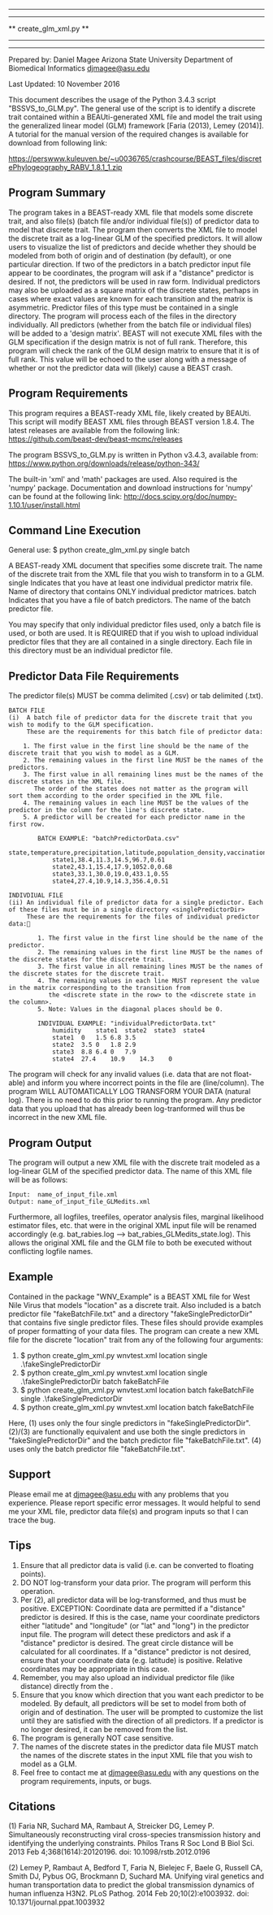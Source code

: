 ***************************
***************************
**   create_glm_xml.py   **
***************************
***************************

Prepared by: 	Daniel Magee
		Arizona State University
		Department of Biomedical Informatics
		djmagee@asu.edu
		
Last Updated: 	10 November 2016

This document describes the usage of the Python 3.4.3 script "BSSVS_to_GLM.py".
The general use of the script is to identify a discrete trait contained within a 
BEAUti-generated XML file and model the trait using the generalized linear model
(GLM) framework [Faria (2013), Lemey (2014)]. A tutorial for the manual version
of the required changes is available for download from following link:

https://perswww.kuleuven.be/~u0036765/crashcourse/BEAST_files/discretePhylogeography_RABV_1.8.1_1.zip


Program Summary
------------------
The program takes in a BEAST-ready XML file that models some discrete trait, and also file(s) (batch file and/or individual file(s)) 
of predictor data to model that discrete trait. The program then converts the XML file to model the discrete trait as a 
log-linear GLM of the specified predictors. It will allow users to visualize the list of predictors and decide 
whether they should be modeled from both <trait> of origin and <trait> of destination (by default), or one particular direction.
If two of the predictors in a batch predictor input file appear to be coordinates, the program will ask if a 
"distance" predictor is desired. If not, the predictors will be used in raw form. Individual predictors may also be uploaded
as a square matrix of the discrete states, perhaps in cases where exact values are known for each transition and the matrix
is asymmetric. Predictor files of this type must be contained in a single directory. The program will process each of the files
in the directory individually. All predictors (whether from the batch file or individual files) will be added to a 'design matrix'.
BEAST will not execute XML files with the GLM specification if the design matrix is not of full rank. Therefore, this program 
will check the rank of the GLM design matrix to ensure that it is of full rank. This value will be echoed to the user along with a 
message of whether or not the predictor data will (likely) cause a BEAST crash.


Program Requirements
--------------------
This program requires a BEAST-ready XML file, likely created by BEAUti. This script will modify BEAST XML files through 
BEAST version 1.8.4. The latest releases are available from the following link: 
https://github.com/beast-dev/beast-mcmc/releases

The program BSSVS_to_GLM.py is written in Python v3.4.3, available from:
https://www.python.org/downloads/release/python-343/

The built-in 'xml' and 'math' packages are used. Also required is the 'numpy' package. 
Documentation and download instructions for 'numpy' can be found at the following link:	
http://docs.scipy.org/doc/numpy-1.10.1/user/install.html


Command Line Execution
----------------------
General use:
	$ python create_glm_xml.py <xmlFilePath> <discreteTraitName> single <singlePredictorDir> batch <batchFilePath>

<xmlFilePath>			A BEAST-ready XML document that specifies some discrete trait.
<discreteTraitName>		The name of the discrete trait from the XML file that you wish to transform in to a GLM.
single				Indicates that you have at least one individual predictor matrix file.
<singlePredictorDirectory>	Name of directory that contains ONLY individual predictor matrices.
batch				Indicates that you have a file of batch predictors.
<batchFilePath>			The name of the batch predictor file.

You may specify that only individual predictor files used, only a batch file is used, or both are used. It is REQUIRED that if you wish
to upload individual predictor files that they are all contained in a single directory. Each file in this directory must be an individual
predictor file.

Predictor Data File Requirements
--------------------------------
The predictor file(s) MUST be comma delimited (.csv) or tab delimited (.txt).

	BATCH FILE
	(i)  A batch file of predictor data for the discrete trait that you wish to modify to the GLM specification.
   	     These are the requirements for this batch file of predictor data:

		1. The first value in the first line should be the name of the discrete trait that you wish to model as a GLM.
	  	2. The remaining values in the first line MUST be the names of the predictors.
		3. The first value in all remaining lines must be the names of the discrete states in the XML file. 
		   The order of the states does not matter as the program will sort them according to the order specified in the XML file.
		4. The remaining values in each line MUST be the values of the predictor in the column for the line's discrete state.
		5. A predictor will be created for each predictor name in the first row.
	
			BATCH EXAMPLE: "batchPredictorData.csv"
				state,temperature,precipitation,latitude,population_density,vaccination_rate
				state1,38.4,11.3,14.5,96.7,0.61
				state2,43.1,15.4,17.9,1052.0,0.68
				state3,33.1,30.0,19.0,433.1,0.55
				state4,27.4,10.9,14.3,356.4,0.51

	INDIVDIUAL FILE
	(ii) An individual file of predictor data for a single predictor. Each of these files must be in a single directory <singlePredictorDir>
	     These are the requirements for the files of individual predictor data:
	     
	     	1. The first value in the first line should be the name of the predictor.
	     	2. The remaining values in the first line MUST be the names of the discrete states for the discrete trait.
	     	3. The first value in all remaining lines MUST be the names of the discrete states for the discrete trait.
	     	4. The remaining values in each line MUST represent the value in the matrix corresponding to the transition from
	     	   the <discrete state in the row> to the <discrete state in the column>.
	     	5. Note: Values in the diagonal places should be 0.
   	     
			INDIVIDUAL EXAMPLE: "individualPredictorData.txt"
				humidity	state1	state2	state3	state4
				state1	0	1.5	6.8	3.5
				state2	3.5	0	1.8	2.9
				state3	8.8	6.4	0	7.9
				state4	27.4	10.9	14.3	0

The program will check for any invalid values (i.e. data that are not float-able) and inform you where incorrect
points in the file are (line/column). The program WILL AUTOMATICALLY LOG TRANSFORM YOUR DATA (natural log). 
There is no need to do this prior to running the program. Any predictor data that you upload that has already been log-tranformed 
will thus be incorrect in the new XML file.

Program Output
--------------
The program will output a new XML file with the discrete trait modeled as a log-linear GLM of the specified predictor data. The name
of this XML file will be as follows:
	
	Input: 	name_of_input_file.xml
	Output:	name_of_input_file_GLMedits.xml

Furthermore, all logfiles, treefiles, operator analysis files, marginal likelihood estimator files, etc. that were in the original
XML input file will be renamed accordingly (e.g. bat_rabies.log --> bat_rabies_GLMedits_state.log). This allows the original XML
file and the GLM file to both be executed without conflicting logfile names.


Example
-------
Contained in the package "WNV_Example" is a BEAST XML file for West Nile Virus that models "location" as a discrete trait.
Also included is a batch predictor file "fakeBatchFile.txt" and a directory "fakeSinglePredictorDir" that contains five single
predictor files. These files should provide examples of proper formatting of your data files. The program can create a new XML file
for the discrete "location" trait from any of the following four arguments:


1. $ python create_glm_xml.py wnvtest.xml location single .\fakeSinglePredictorDir
2. $ python create_glm_xml.py wnvtest.xml location single .\fakeSinglePredictorDir batch fakeBatchFile
3. $ python create_glm_xml.py wnvtest.xml location batch fakeBatchFile single .\fakeSinglePredictorDir
4. $ python create_glm_xml.py wnvtest.xml location batch fakeBatchFile

Here, (1) uses only the four single predictors in "fakeSinglePredictorDir".
      (2)/(3) are functionally equivalent and use both the single predictors in "fakeSinglePredictorDir" and the batch predictor file "fakeBatchFile.txt".
      (4) uses only the batch predictor file "fakeBatchFile.txt".

Support
-------
Please email me at djmagee@asu.edu with any problems that you experience. Please report specific error messages. 
It would helpful to send me your XML file, predictor data file(s) and program inputs so that I can trace the bug.


Tips
----
1. Ensure that all predictor data is valid (i.e. can be converted to floating points). 
2. DO NOT log-transform your data prior. The program will perform this operation.
3. Per (2), all predictor data will be log-transformed, and thus must be positive.
   EXCEPTION: 
   	Coordinate data are permitted if a "distance" predictor is desired. If this is the case,
   	name your coordinate predictors either "latitude" and "longitude" (or "lat" and "long")
   	in the predictor input file. The program will detect these predictors and ask if a 
   	"distance" predictor is desired. The great circle distance will be calculated for all coordinates.
   If a "distance" predictor is not desired, ensure that your coordinate data (e.g. latitude) is positive.
   Relative coordinates may be appropriate in this case.
4. Remember, you may also upload an individual predictor file (like distance) directly from the <singlePredictorDir>.
5. Ensure that you know which direction that you want each predictor to be modeled. By default, all predictors
   will be set to model from both <discreteTraitName> of origin and <discreteTraitName> of destination. The user will be prompted to 
   customize the list until they are satisfied with the direction of all predictors. If a predictor is no longer
   desired, it can be removed from the list.
6. The program is generally NOT case sensitive.
7. The names of the discrete states in the predictor data file MUST match the names of the discrete states
   in the input XML file that you wish to model as a GLM.
8. Feel free to contact me at djmagee@asu.edu with any questions on the program requirements, inputs, or bugs.
	
	
Citations	
---------
(1) Faria NR, Suchard MA, Rambaut A, Streicker DG, Lemey P. Simultaneously reconstructing 
	viral cross-species transmission history and identifying the underlying 
	constraints. Philos Trans R Soc Lond B Biol Sci. 2013 Feb 4;368(1614):20120196. 
	doi: 10.1098/rstb.2012.0196

(2) Lemey P, Rambaut A, Bedford T, Faria N, Bielejec F, Baele G, Russell CA, Smith DJ, 
	Pybus OG, Brockmann D, Suchard MA. Unifying viral genetics and human 
	transportation data to predict the global transmission dynamics of human 
	influenza H3N2. PLoS Pathog. 2014 Feb 20;10(2):e1003932. 
	doi: 10.1371/journal.ppat.1003932